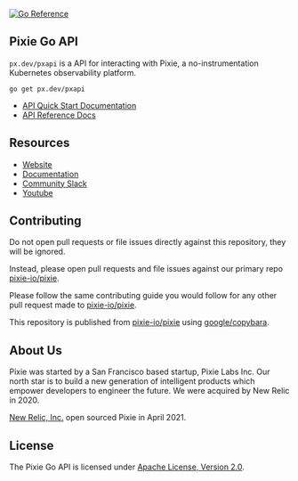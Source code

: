 [![Go Reference](https://pkg.go.dev/badge/px.dev/pxapi.svg)](https://pkg.go.dev/px.dev/pxapi)

## Pixie Go API

`px.dev/pxapi` is a API for interacting with Pixie, a no-instrumentation Kubernetes observability platform.

```
go get px.dev/pxapi
```

- [API Quick Start Documentation](https://docs.pixielabs.ai/using-pixie/api-quick-start/)
- [API Reference Docs](https://pkg.go.dev/px.dev/pxapi)

## Resources

- [Website](https://pixielabs.ai)
- [Documentation](https://docs.pixielabs.ai)
- [Community Slack](https://slackin.withpixie.ai/)
- [Youtube](https://www.youtube.com/channel/UCOMCDRvBVNIS0lCyOmst7eg/videos)

## Contributing

Do not open pull requests or file issues directly against this repository, they will be ignored.

Instead, please open pull requests and file issues against our primary repo [pixie-io/pixie](https://github.com/pixie-io/pixie/).

Please follow the same contributing guide you would follow for any other pull request made to [pixie-io/pixie](https://github.com/pixie-io/pixie/).

This repository is published from [pixie-io/pixie](https://github.com/pixie-io/pixie/) using [google/copybara](https://github.com/google/copybara).

## About Us

Pixie was started by a San Francisco based startup, Pixie Labs Inc. Our north star is to build a new generation of intelligent products which empower developers to engineer the future. We were acquired by New Relic in 2020.

[New Relic, Inc.](https://newrelic.com) open sourced Pixie in April 2021.

## License

The Pixie Go API is licensed under [Apache License, Version 2.0](LICENSE).
